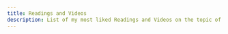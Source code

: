 ```yaml
---
title: Readings and Videos
description: List of my most liked Readings and Videos on the topic of Information Technology. 
---
```


